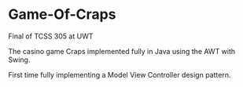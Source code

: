 # Game-Of-Craps
Final of TCSS 305 at UWT

The casino game Craps implemented fully in Java using the AWT with Swing.

First time fully implementing a Model View Controller design pattern.

